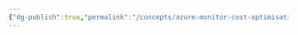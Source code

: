 ```yaml
---
{"dg-publish":true,"permalink":"/concepts/azure-monitor-cost-optimisation-best-practices/","tags":["concept/SRE/cloud/azure","best-practices","review"]}
---
```


